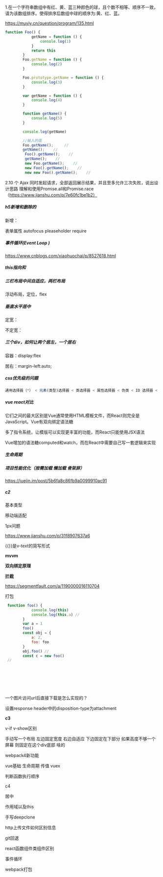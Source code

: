 1.在一个字符串数组中有红、黄、蓝三种颜色的球，且个数不相等、顺序不一致，请为该数组排序。使得排序后数组中球的顺序为:黄、红、蓝。 

<https://muyiy.cn/question/program/135.html> 

```js 
function Foo() {
            getName = function () {
                console.log(1)
            }
            return this
        }
        Foo.getName = function () {
            console.log(2)
        }

        Foo.prototype.getName = function () {
            console.log(3)
        }

        var getName = function () {
            console.log(4)
        }

        function getName() {
            console.log(5)
        }

        console.log(getName)

        //输入的值
        Foo.getName();     // 
        getName();    // 
         Foo().getName();    // 
         getName();    // 
         new Foo.getName();    // 
         new Foo().getName();    // 
         new new Foo().getName();    // 
```
2.10 个 Ajax 同时发起请求，全部返回展示结果，并且至多允许三次失败，说出设计思路
理解和使用Promise.all和Promise.race（https://www.jianshu.com/p/7e60fc1be1b2）




##### h5新增和删除的

新增：

表单属性 autofocus   pleaseholder   require

##### 事件循环(Event Loop )

<https://www.cnblogs.com/xiaohuochai/p/8527618.html> 

##### this指向和

##### 三栏布局中间自适应，两栏布局

浮动布局，定位，flex

##### 垂直水平居中

定宽：

不定宽：

##### 三个div，如何让两个居左，一个居右

容器：display:flex 

居右：margin-left:auto;

##### css优先级的问题

```js
通用选择器（*） < 元素(类型)选择器 < 类选择器 < 属性选择器 < 伪类 < ID 选择器 < 内联样式
```

##### vue react对比

它们之间的最大区别是Vue通常使用HTML模板文件，而React则完全是JavaScript。Vue有双向绑定语法糖 

多了指令系统，让模版可以实现更丰富的功能，而React只能使用JSX语法 

Vue增加的语法糖computed和watch，而在React中需要自己写一套逻辑来实现 

##### 生命周期



##### 项目性能优化（按需加载  懒加载 骨架屏）

<https://juejin.im/post/5b6fa8c86fb9a0099910ac91> 

##### c2

基本类型

移动端适配

1px问题

<https://www.jianshu.com/p/31f8907637a6> 

{{}}是v-text的简写形式 



**mvvm**

**双向绑定原理**

**拦截**

<https://segmentfault.com/a/1190000016110704> 

打包



```js
 function foo() {
            console.log(this)
            console.log(this.a) //
        }
        var a = 1
        foo()
        const obj = {
            a: 2,
            foo: foo
        }
        obj.foo() // 
        const c = new foo() 
 //
        
        
        
        
        
        
```



 

一个图片访问url后直接下载是怎么实现的？

设置response header中的disposition-type为attachment 



**c3**

v-if v-show区别

手动写一个布局   左边固定宽度  右边自适应 下边固定在下部分  如果高度不够一个屏幕 则固定在这个div底部 啥的

webpack4新功能

vue基础 生命周期 传值  vuex

判断函数执行顺序

c4

居中

作用域以及this

手写deepclone

http上传文件如何区别信息

git回退

react函数组件类组件区别

事件循环

webpack打包

